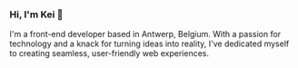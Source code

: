 ### Hi, I'm Kei 👋

I'm a front-end developer based in Antwerp, Belgium. With a passion for technology and a knack for turning ideas into reality, I've dedicated myself to creating seamless, user-friendly web experiences.
